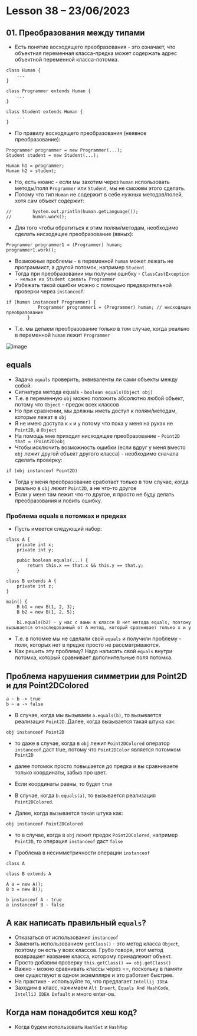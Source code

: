 # Lesson 38 – 23/06/2023

## 01. Преобразования между типами

* Есть понятие восходящего преобразования - это означает, что объектная переменная класса-предка может содержать адрес объектной переменной класса-потомка.

```
class Human {
    ...
}

class Programmer extends Human {
    ...
}

class Student extends Human {
    ...
}
```

* По правилу восходящего преобразования (неявное преобразование):

```
Programmer programmer = new Programmer(...);
Student student = new Student(...);

Human h1 = programmer;
Human h2 = student;
```

* Но, есть нюанс - если мы захотим через `human` использовать методы/поля `Programmer` или `Student`, мы не сможем этого сделать. 
* Потому что тип `Human` не содержит в себе нужных методов/полей, хотя сам объект содержит:

```
//        System.out.println(human.getLanguage());
//        human.work();
```

* Для того чтобы обратиться к этим полям/методам, необходимо сделать нисходящее преобразование (явных):

```
Programmer programmer1 = (Programmer) human;
programmer1.work();
```

* Возможные проблемы - в переменной `human` может лежать не программист, а другой потомок, например `Student`
* Тогда при преобразовании мы получим ошибку - `ClassCastException - нельзя из Student сделать Programmer`
* Избежать такой ошибки можно с помощью предварительной проверки через `instanceof`:

```
if (human instanceof Programmer) {
            Programmer programmer1 = (Programmer) human; // нисходящее преобразование
        }
```

* Т.е. мы делаем преобразование только в том случае, когда реально в переменной `human` лежит `Programmer` 

![image](https://raw.githubusercontent.com/ait-tr/cohort27/main/basic_programming/lesson_38/img/1.png)

## equals

* Задача `equals` проверить, эквиваленты ли сами объекты между собой.
* Сигнатура метода equals - `boolean equals(Object obj)`
* Т.е. в переменную `obj` можно положить абсолютно любой объект, потому что `Object` - предок всех классов
* Но при сравнении, мы должны иметь доступ к полям/методам, которые лежат в `obj`
* Я не имею доступа к `x` и `y` потому что пока у меня на руках не `Point2D`, а `Object`
* На помощь мне приходит нисходящее преобразование - `Point2D that = (Point2D)obj`
* Чтобы исключить возможность ошибки (если вдруг у меня вместо `obj` лежит другой объект другого класса) - необходимо сначала сделать проверку:

```
if (obj instanceof Point2D)
```

* Тогда у меня преобразование сработает только в том случае, когда реально в `obj` лежит `Point2D`, а не что-то другое
* Если у меня там лежит что-то другое, я просто не буду делать преобразования и ловить ошибку.

### Проблема equals в потомках и предках

* Пусть имеется следующий набор:

```
class A {
    private int x;
    private int y;
    
    pubic boolean equals(...) {
        return this.x == that.x && this.y == that.y;
    }
    
class B extends A {
    private int z;
}

main() {
    B b1 = new B(1, 2, 3);
    B b2 = new B(1, 2, 5);
    
    b1.equals(b2) - у нас с вами в классе B нет метода equals, поэтому вызывается отнаследованный от A метод, который сравнивает только x и y
```

* Т.е. в потомке мы не сделали свой `equals` и получили проблему - поля, которых нет в предке просто не рассматриваются.
* Как решить эту проблему? Надо написать свой `equals` внутри потомка, который сравнивает дополнительные поля потомка.

## Проблема нарушения симметрии для Point2D и для Point2DColored

```
a ~ b -> true
b ~ a -> false
```

* В случае, когда мы вызываем `a.equals(b)`, то вызывается реализация `Point2D`. Далее, когда вызывается такая штука как:

```
obj instanceof Point2D
```

* то даже в случае, когда в `obj` лежит `Point2DColored` оператор `instanceof` даст true, потому что `Point2DColor` является потомком `Point2D`
* далее потомок просто повышается до предка и вы сравниваете только координаты, забыв про цвет.
* Если координаты равны, то будет `true`

* В случае, когда `b.equals(a)`, то вызывается реализация `Point2DColored`.
* Далее, когда вызывается такая штука как:

```
obj instanceof Point2DColored
```

* то в случае, когда в `obj` лежит предок `Point2DColored`, например `Point2D`, то операция `instanceof` даст `false`

* Проблема в несимметричности операции `instanceof`

```
class A

class B extends A

A a = new A();
B b = new B();

b instanceof A - true
a instanceof B - false
```

## А как написать правильный `equals`?

* Отказаться от использования `instanceof`
* Заменить использованием `getClass()` - это метод класса `Object`, поэтому он есть у всех классов. Грубо говоря, этот метод возвращает название класса, которому принадлежит объект.
* Просто добавим проверку `this.getClass() == obj.getClass()`
* Важно - можно сравнивать классы через ==, поскольку в памяти они существуют в одном экземпляре и это работает быстрее.
* На практике - используйте то, что предлагает `Intellij IDEA`
* Заходим в класс, нажимаем `Alt Insert`, `Equals And HashCode`, `IntelliJ IDEA Default` и много enter-ов.

## Когда нам понадобится хеш код?

* Когда будем использовать `HashSet` и `HashMap`